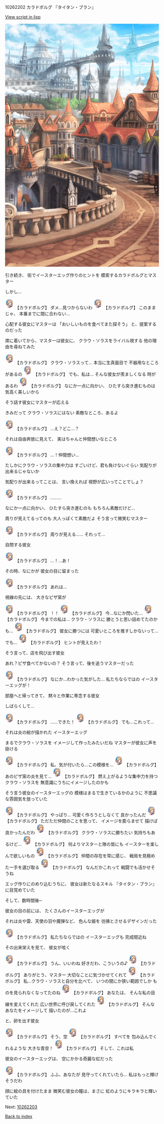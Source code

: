 10262202 カラドボルグ 『タイタン・ブラン』

[View script in lisp](../scripts/10262202.txt)

![town.png](../images/backgrounds/town.png)

引き続き、
街でイースターエッグ作りのヒントを
模索するカラドボルグとマスター

しかし…

<img src="../images/units/102621.png" alt="102621.png" height="34"/>
【カラドボルグ】
ダメ…見つからないわ

<img src="../images/units/102621.png" alt="102621.png" height="34"/>
【カラドボルグ】
このままじゃ、
本番までに間に合わない…

心配する彼女にマスターは
「おいしいものを食べてまた探そう」
と、提案するのだった

席に着いてから、マスターは彼女に、
クラウ・ソラスをライバル視する
他の理由を尋ねてみた

<img src="../images/units/102621.png" alt="102621.png" height="34"/>
【カラドボルグ】
クラウ・ソラスって…
本当に生真面目で
不器用なところがあるの

<img src="../images/units/102621.png" alt="102621.png" height="34"/>
【カラドボルグ】
でも、私は…
そんな彼女が羨ましくなる
時があるわ

<img src="../images/units/102621.png" alt="102621.png" height="34"/>
【カラドボルグ】
なにか一点に向かい、
ひたすら突き進むものは
気高く美しいから

そう話す彼女にマスターが応える

きみだって
クラウ・ソラスにはない
素敵なところ、あるよ

<img src="../images/units/102621.png" alt="102621.png" height="34"/>
【カラドボルグ】
…え？どこ…？

それは自由奔放に見えて、
実はちゃんと仲間想いなところ

<img src="../images/units/102621.png" alt="102621.png" height="34"/>
【カラドボルグ】
…！仲間想い…

たしかにクラウ・ソラスの集中力は
すごいけど、君も負けないぐらい
気配りが出来るじゃないか

気配りが出来るってことは、
言い換えれば
視野が広いってことでしょ？

<img src="../images/units/102621.png" alt="102621.png" height="34"/>
【カラドボルグ】
………

なにか一点に向かい、
ひたすら突き進むのも
もちろん素敵だけど…

周りが見えてるってのも
大人っぽくて素敵だよ
そう言って微笑むマスター

<img src="../images/units/102621.png" alt="102621.png" height="34"/>
【カラドボルグ】
周りが見える……
それって…

自問する彼女

<img src="../images/units/102621.png" alt="102621.png" height="34"/>
【カラドボルグ】
…！…あ！

その時、なにかが
彼女の目に留まった

<img src="../images/units/102621.png" alt="102621.png" height="34"/>
【カラドボルグ】
あれは…

視線の先には、
大きなピザ窯が

<img src="../images/units/102621.png" alt="102621.png" height="34"/>
【カラドボルグ】
！！

<img src="../images/units/102621.png" alt="102621.png" height="34"/>
【カラドボルグ】
今…なにか閃いた…

<img src="../images/units/102621.png" alt="102621.png" height="34"/>
【カラドボルグ】
今までの私は…
クラウ・ソラスに
勝とうと思い詰めてたのかも…

<img src="../images/units/102621.png" alt="102621.png" height="34"/>
【カラドボルグ】
彼女に勝つには
可愛いところを推すしかないって…
でも…

<img src="../images/units/102621.png" alt="102621.png" height="34"/>
【カラドボルグ】
ヒントが見えたわ！

そう言って、店を飛び出す彼女

あれ？ピザ食べてかないの？
そう言って、後を追うマスターだった

<img src="../images/units/102621.png" alt="102621.png" height="34"/>
【カラドボルグ】
なにか…わかった気がした…
私たちならではの
イースターエッグが！

部屋へと帰ってきて、
黙々と作業に専念する彼女

しばらくして…

<img src="../images/units/102621.png" alt="102621.png" height="34"/>
【カラドボルグ】
……できた！

<img src="../images/units/102621.png" alt="102621.png" height="34"/>
【カラドボルグ】
でも…これって…

それは炎の絵が描かれた
イースターエッグ

まるでクラウ・ソラスを
イメージして作ったみたいだね
マスターが彼女に声を掛ける

<img src="../images/units/102621.png" alt="102621.png" height="34"/>
【カラドボルグ】
私、気が付いたら…この模様を…

<img src="../images/units/102621.png" alt="102621.png" height="34"/>
【カラドボルグ】
あのピザ窯の炎を見て…

<img src="../images/units/102621.png" alt="102621.png" height="34"/>
【カラドボルグ】
燃え上がるような集中力を持つ
クラウ・ソラスを
無意識にうちにイメージしたのかも

そう言う彼女のイースターエッグの
模様はまるで生きているかのように
不思議な雰囲気を放っていた

<img src="../images/units/102621.png" alt="102621.png" height="34"/>
【カラドボルグ】
やっぱり…
可愛く作ろうとしなくて
良かったんだ

<img src="../images/units/102621.png" alt="102621.png" height="34"/>
【カラドボルグ】
ただただ仲間のことを思って、
イメージを膨らませて
描けば良かったんだわ

<img src="../images/units/102621.png" alt="102621.png" height="34"/>
【カラドボルグ】
クラウ・ソラスに勝ちたい
気持ちもあるけど…

<img src="../images/units/102621.png" alt="102621.png" height="34"/>
【カラドボルグ】
何よりマスターと隊の皆にも
イースターを楽しんで欲しいもの

<img src="../images/units/102621.png" alt="102621.png" height="34"/>
【カラドボルグ】
仲間の存在を常に感じ、
戦局を見極めた一手を選び取る

<img src="../images/units/102621.png" alt="102621.png" height="34"/>
【カラドボルグ】
なんだかこれって
戦闘でも活かせそうね

エッグ作りにのめり込むうちに、
彼女は新たなるスキル
『タイタン・ブラン』に目覚めていた

そして、数時間後─

彼女の目の前には、
たくさんのイースターエッグが

それは炎や雷、天使の羽や魔弾など、
色んな姫を
彷彿とさせるデザインだった

<img src="../images/units/102621.png" alt="102621.png" height="34"/>
【カラドボルグ】
私たちならではの
イースターエッグも
完成間近ね

その出来栄えを見て、
彼女が呟く

<img src="../images/units/102621.png" alt="102621.png" height="34"/>
【カラドボルグ】
うん、いいわね
好きだわ、こういうの♪

<img src="../images/units/102621.png" alt="102621.png" height="34"/>
【カラドボルグ】
ありがとう、マスター
大切なことに気づかせてくれて

<img src="../images/units/102621.png" alt="102621.png" height="34"/>
【カラドボルグ】
私…クラウ・ソラスと自分を比べて、
いつの間にか狭い範囲でしか
ものを見られなくなってたのね

<img src="../images/units/102621.png" alt="102621.png" height="34"/>
【カラドボルグ】
あなたは、
そんな私の目線を変えてくれた
広い世界に呼び戻してくれた

<img src="../images/units/102621.png" alt="102621.png" height="34"/>
【カラドボルグ】
そんなあなたをイメージして
描いたのが…これよ

と、卵を出す彼女

<img src="../images/units/102621.png" alt="102621.png" height="34"/>
【カラドボルグ】
そう、空

<img src="../images/units/102621.png" alt="102621.png" height="34"/>
【カラドボルグ】
すべてを
包み込んでくれるような
大きな青空！

<img src="../images/units/102621.png" alt="102621.png" height="34"/>
【カラドボルグ】
そして、これは私

彼女のイースターエッグは、
空にかかる奇麗な虹だった

<img src="../images/units/102621.png" alt="102621.png" height="34"/>
【カラドボルグ】
ふふ、あなたが
見守ってくれていたら…
私はもっと輝けそうだわ

顔に絵の具を付けたまま
微笑む彼女の瞳は、まさに
虹のようにキラキラと輝いていた


Next: [10262203](10262203.md)

[Back to index](index.md)
